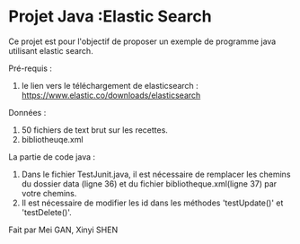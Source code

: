 # Projet Java :Elastic Search

Ce projet est pour l'objectif de proposer un exemple de programme java utilisant elastic search.

Pré-requis : 
1. le lien vers le téléchargement de elasticsearch : https://www.elastic.co/downloads/elasticsearch


Données : 
1. 50 fichiers de text brut sur les recettes.
2. bibliotheuqe.xml

La partie de code java :
1. Dans le fichier TestJunit.java, il est nécessaire de remplacer les chemins du dossier data (ligne 36) et du fichier bibliotheque.xml(ligne 37) par votre chemins.
2. Il est nécessaire de modifier les id dans les méthodes 'testUpdate()' et 'testDelete()'.

Fait par Mei GAN, Xinyi SHEN

